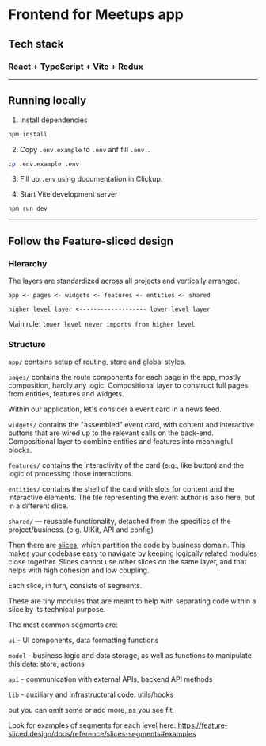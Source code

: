 # Frontend for Meetups app

## Tech stack

### React + TypeScript + Vite + Redux

------

## Running locally

1. Install dependencies

```bash
npm install
```

2. Copy `.env.example` to `.env` anf fill `.env.`.

```bash
cp .env.example .env
```
3. Fill up `.env` using documentation in Clickup.

4. Start Vite development server

```bash
npm run dev
```
------
## Follow the Feature-sliced design
### Hierarchy
The layers are standardized across all projects and vertically arranged.

`app <- pages <- widgets <- features <- entities <- shared`

`higher level layer <------------------- lower level layer`

Main rule: `lower level never imports from higher level`

### Structure

`app/` contains setup of routing, store and global styles.

`pages/` contains the route components for each page in the app, mostly composition, hardly any logic.  Compositional layer to construct full pages from entities, features and widgets.

Within our application, let's consider a event card in a news feed.

`widgets/` contains the "assembled" event card, with content and interactive buttons that are wired up to the relevant calls  on the back-end. Compositional layer to combine entities and features into meaningful blocks.

`features/` contains the interactivity of the card (e.g., like button) and the logic of processing those interactions.

`entities/` contains the shell of the card with slots for content and the interactive elements. The tile representing the event author is also here, but in a different slice.

`shared/` — reusable functionality, detached from the specifics of the project/business. (e.g. UIKit, API and config)

Then there are [slices](https://feature-sliced.design/docs/reference/slices-segments#slices), which partition the code by business domain. This makes your codebase easy to navigate by keeping logically related modules close together. Slices cannot use other slices on the same layer, and that helps with high cohesion and low coupling.

Each slice, in turn, consists of segments.

These are tiny modules that are meant to help with separating code within a slice by its technical purpose.

The most common segments are:

`ui` - UI components, data formatting functions

`model` - business logic and data storage, as well as functions to manipulate this data: store, actions

 `api` - communication with external APIs, backend API methods
 
`lib` -  auxiliary and infrastructural code: utils/hooks

 but you can omit some or add more, as you see fit.

Look for examples of segments for each level here: https://feature-sliced.design/docs/reference/slices-segments#examples